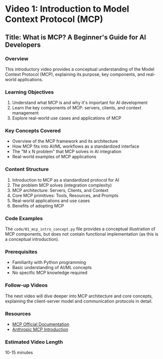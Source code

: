 # Video 1: Introduction to Model Context Protocol (MCP)

## Title: What is MCP? A Beginner's Guide for AI Developers

### Overview
This introductory video provides a conceptual understanding of the Model Context Protocol (MCP), explaining its purpose, key components, and real-world applications.

### Learning Objectives
1. Understand what MCP is and why it's important for AI development
2. Learn the key components of MCP: servers, clients, and context management
3. Explore real-world use cases and applications of MCP

### Key Concepts Covered
- Overview of the MCP framework and its architecture
- How MCP fits into AI/ML workflows as a standardized interface
- The "M x N problem" that MCP solves in AI integration
- Real-world examples of MCP applications

### Content Structure
1. Introduction to MCP as a standardized protocol for AI
2. The problem MCP solves (integration complexity)
3. MCP architecture: Servers, Clients, and Context
4. Core MCP primitives: Tools, Resources, and Prompts
5. Real-world applications and use cases
6. Benefits of adopting MCP

### Code Examples
The `code/01_mcp_intro_concept.py` file provides a conceptual illustration of MCP components, but does not contain functional implementation (as this is a conceptual introduction).

### Prerequisites
- Familiarity with Python programming
- Basic understanding of AI/ML concepts
- No specific MCP knowledge required

### Follow-up Videos
The next video will dive deeper into MCP architecture and core concepts, explaining the client-server model and communication protocols in detail.

### Resources
- [MCP Official Documentation](https://modelcontextprotocol.io/)
- [Anthropic MCP Introduction](https://www.anthropic.com/news/model-context-protocol)

### Estimated Video Length
10-15 minutes